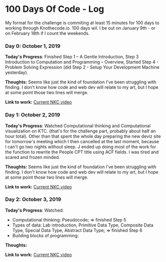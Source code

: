 # 100 Days Of Code - Log

My format for the challenge is commiting at least 15 minutes for 100 days to working through Knothecode.io. 100 days wil. l be out on January 9th - or on February 18th if I count the weekends.

### Day 0: October 1, 2019

**Today's Progress**: Finished Step 1 – A Gentle Introduction, Step 3 Introduction to Computation and Programming – Overview, Started Step 4 - Problem Solving Expression (did Step 2 - Setup Your Development Machine yesterday).

**Thoughts:** Seems like just the kind of foundation I've been struggling with finding. I don't know how code and web dev will relate to my art, but I hope at some point those two lines will merge.

**Link to work:** [Current NKC video](https://knowthecode.io/labs/problem-solving-expression/episode-2)


### Day 1: October 2, 2019

**Today's Progress**: Watched Computational thinking and Computational visualization on KTC. (that's for the challenge part, probably about half an hour total). Other than that spent the whole day preparing the new deviz site for tomorrow's meeting which I then cancelled at the last moment, because I can't go two nights without sleep.
J ended up doing most of the work for the function to rewrite the People CPT title using ACF fields. I was tired and scared and frozen minded.

**Thoughts:** Seems like just the kind of foundation I've been struggling with finding. I don't know how code and web dev will relate to my art, but I hope at some point those two lines will merge.

**Link to work:** [Current NKC video](
http://knowthecode.io/labs/problem-solving-expression/episode-4)


### Day 2: October 3, 2019
 
**Today's Progress**: 
Watched:
  - Computational thinking: Pseudocode; => finished Step 5
  - Types of data: Lab introduction, Primitive Data Type, Composite Data Type, Special Data Type, Abstract Data Type; => finished Step 6
  - Building blocks of programming: 
 

**Thoughts:** 

**Link to work:** [Current NKC video](
http://knowthecode.io/labs/problem-solving-expression/episode-4)





